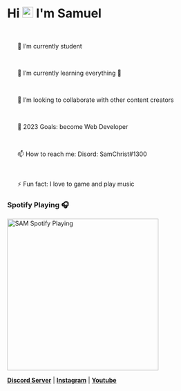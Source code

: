 ### <h1 align="left">Hi <img src="https://media.giphy.com/media/hvRJCLFzcasrR4ia7z/giphy.gif" width="25px"> I'm Samuel</h1>

<p align="center">
<br> <ol>  🔭 I’m currently student </ol>
<br> <ol>🌱 I’m currently learning everything 🤣 </ol>
<br> <ol> 👯 I’m looking to collaborate with other content creators </ol>
<br> <ol> 🥅 2023 Goals: become Web Developer </ol>
<br> <ol> 📫 How to reach me: Disord: SamChrist#1300 </ol>
<br> <ol> ⚡ Fun fact: I love to game and play music </ol>
</p>

### Spotify Playing 🎧

[<img src="https://now-playing-codestackr.vercel.app/api/spotify-playing" alt="SAM Spotify Playing" width="350" />](https://open.spotify.com/user/swyqyimdc12jajde4vpwd2x1b)


<p align="left">
  <strong><a href="https://www.discord.io/samchrist">Discord Server</a></strong> |
  <strong><a href="https://www.instagram.com/samuelchistz/">Instagram</a></strong> |
  <strong><a href="#">Youtube</a></strong>
 </p>
